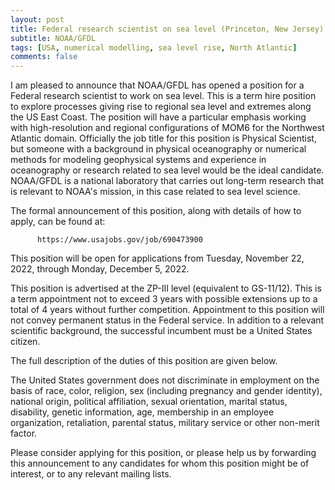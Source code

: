 ```yaml
---
layout: post
title: Federal research scientist on sea level (Princeton, New Jersey)
subtitle: NOAA/GFDL
tags: [USA, numerical modelling, sea level rise, North Atlantic]
comments: false
---
```

I am pleased to announce that NOAA/GFDL has opened a position for a Federal research scientist to work on sea level. This is a term hire position to explore processes giving rise to regional sea level and extremes along the US East Coast.  The position will have a particular emphasis working with high-resolution and regional configurations of MOM6 for the Northwest Atlantic domain. Officially the job title for this position is Physical Scientist, but someone with a background in physical oceanography or numerical methods for modeling geophysical systems and experience in oceanography or research related to sea level would be the ideal candidate. NOAA/GFDL is a national laboratory that carries out long-term research that is relevant to NOAA's mission, in this case related to sea level science.

The formal announcement of this position, along with details of how to apply, can be found at:

          https://www.usajobs.gov/job/690473900

This position will be open for applications from Tuesday, November 22, 2022, through Monday, December 5, 2022.

This position is advertised at the ZP-III level (equivalent to GS-11/12).  This is a term appointment not to exceed 3 years with possible extensions up to a total of 4 years without further competition. Appointment to this position will not convey permanent status in the Federal service.  In addition to a relevant scientific background, the successful incumbent must be a United States citizen.

The full description of the duties of this position are given below.

The United States government does not discriminate in employment on the basis of race, color, religion, sex (including pregnancy and gender identity), national origin, political affiliation, sexual orientation, marital status, disability, genetic information, age, membership in an employee organization, retaliation, parental status, military service or other non-merit factor.

Please consider applying for this position, or please help us by forwarding this announcement to any candidates for whom this position might be of interest, or to any relevant mailing lists.
